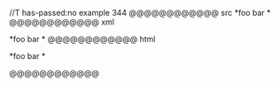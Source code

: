 //T has-passed:no
example 344
@@@@@@@@@@@@ src
*foo bar
*
@@@@@@@@@@@@ xml
<?xml version="1.0" encoding="UTF-8"?>
<!DOCTYPE document SYSTEM "CommonMark.dtd">
<document xmlns="http://commonmark.org/xml/1.0">
  <paragraph>
    <text>*foo bar</text>
    <softbreak />
    <text>*</text>
  </paragraph>
</document>
@@@@@@@@@@@@ html
<p>*foo bar
*</p>
@@@@@@@@@@@@
